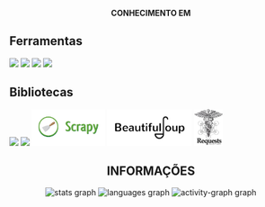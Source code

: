 <div align="center">
  
  **CONHECIMENTO EM**
</div>

## Ferramentas
<div>
  <img src="https://cdn.jsdelivr.net/gh/devicons/devicon@latest/icons/python/python-original.svg" height=60px/>
  <img src="https://cdn.jsdelivr.net/gh/devicons/devicon@latest/icons/mysql/mysql-original-wordmark.svg" height=60px/>
  <img src="https://cdn.jsdelivr.net/gh/devicons/devicon@latest/icons/html5/html5-original-wordmark.svg" height=60px/>
  <img src="https://cdn.jsdelivr.net/gh/devicons/devicon@latest/icons/css3/css3-original-wordmark.svg" height=60px/>
  
</div>

## Bibliotecas
<div>
  <img src="https://cdn.jsdelivr.net/gh/devicons/devicon@latest/icons/pandas/pandas-original-wordmark.svg" height=60px/>
  <img src="https://cdn.jsdelivr.net/gh/devicons/devicon@latest/icons/matplotlib/matplotlib-original.svg" height=50px/>
  <img src="icons/scrapy_icon.png" height=65px />
  <img src="icons/beautifulsoup_icon.png" height=65px />
  <img src="icons/requests_icon.png" height=65px />
</div>

<div align="center">
  
## INFORMAÇÕES 
  
  <img src="https://github-readme-stats.vercel.app/api?username=filipehim&hide_title=false&hide_rank=false&show_icons=false&include_all_commits=true&count_private=true&disable_animations=false&theme=noctis_minimus&locale=pt-br&hide_border=false&order=1" height="145" alt="stats graph"  />
  <img src="https://github-readme-stats.vercel.app/api/top-langs?username=filipehim&locale=pt-br&hide_title=false&layout=compact&card_width=320&langs_count=5&theme=noctis_minimus&hide_border=false&order=2" height="119" alt="languages graph"  />
  <img src="https://github-readme-activity-graph.vercel.app/graph?username=filipehim&radius=10&theme=noctis-minimus&area=true&order=5&custom_title=Gr%C3%A1fico%20de%20Contribui%C3%A7%C3%A3o&hide_border=false&hide_title=false" height="250" alt="activity-graph graph"  />
</div>

